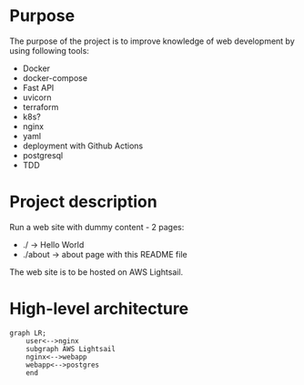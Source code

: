 # Purpose

The purpose of the project is to improve knowledge of web development by using following tools:
- Docker
- docker-compose
- Fast API
- uvicorn
- terraform
- k8s?
- nginx
- yaml
- deployment with Github Actions
- postgresql
- TDD

# Project description

Run a web site with dummy content - 2 pages:
- ./ -> Hello World
- ./about -> about page with this README file

The web site is to be hosted on AWS Lightsail.

# High-level architecture

```mermaid
graph LR;
	user<-->nginx
	subgraph AWS Lightsail
	nginx<-->webapp
	webapp<-->postgres
	end
```

